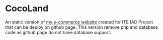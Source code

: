 # CocoLand
 An static version of [my e-commerce website](https://github.com/dodieboy/ITE_IAD_Project/) created for ITE IAD Project that can be deploy on github page.
 This version remove php and database code as github page do not have database support.
